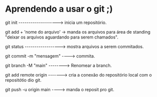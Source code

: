 <h1>Aprendendo a usar o git ;)</h1>

git init --------------------> inicia um repositório.


git add + 'nome do arquivo' -> manda os arquivos para área de standing "deixar os arquivos aguardando para serem chamados".


git status ------------------> mostra arquivos a serem commitados.


git commit -m "mensagem" ----> commita.


git branch -M "main" --------> Renomear a branch.


git add remote origin -------> cria a conexão do repositório local com o repositótio dio git.


git push -u origin main  ----> manda o reposit pro git.


